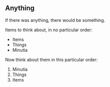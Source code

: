 ## Anything

If there was anything, there would be something.

Items to think about, in no particular order:

- Items
- Things
- Minutia

Now think about them in this particular order:

1. Minutia
1. Things
1. Items
